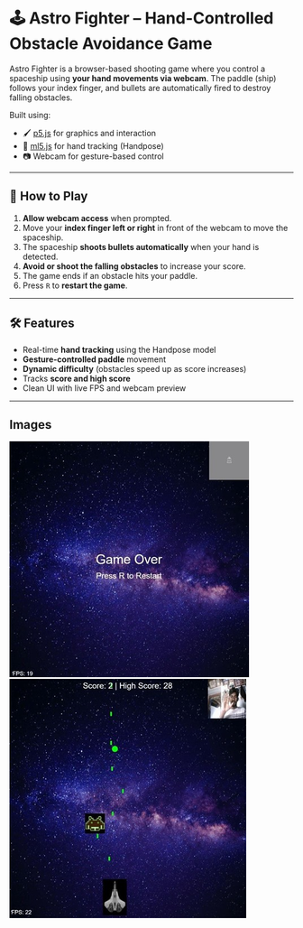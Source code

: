 # 🕹️ Astro Fighter – Hand-Controlled Obstacle Avoidance Game

Astro Fighter is a browser-based shooting game where you control a spaceship using **your hand movements via webcam**. The paddle (ship) follows your index finger, and bullets are automatically fired to destroy falling obstacles.

Built using:
- 🖌️ [p5.js](https://p5js.org/) for graphics and interaction
- 🤖 [ml5.js](https://ml5js.org/) for hand tracking (Handpose)
- 📷 Webcam for gesture-based control

---

## 🚀 How to Play

1. **Allow webcam access** when prompted.
2. Move your **index finger left or right** in front of the webcam to move the spaceship.
3. The spaceship **shoots bullets automatically** when your hand is detected.
4. **Avoid or shoot the falling obstacles** to increase your score.
5. The game ends if an obstacle hits your paddle.
6. Press `R` to **restart the game**.

---

## 🛠️ Features

- Real-time **hand tracking** using the Handpose model
- **Gesture-controlled paddle** movement
- **Dynamic difficulty** (obstacles speed up as score increases)
- Tracks **score and high score**
- Clean UI with live FPS and webcam preview

---

## Images

![Game Screenshot](Picture1.jpg)
![Game Screenshot](Picture2.jpg)
